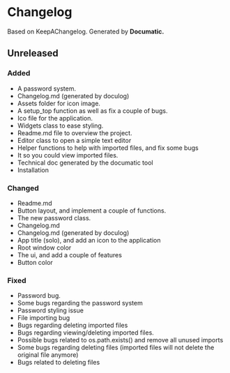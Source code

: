 # Changelog

Based on KeepAChangelog.
Generated by **Documatic.**

## Unreleased

### Added

* A password system.
* Changelog.md (generated by doculog)
* Assets folder for icon image.
* A setup_top function as well as fix a couple of bugs.
* Ico file for the application.
* Widgets class to ease styling.
* Readme.md file to overview the project.
* Editor class to open a simple text editor
* Helper functions to help with imported files, and fix some bugs
* It so you could view imported files.
* Technical doc generated by the documatic tool
* Installation

### Changed

* Readme.md
* Button layout, and implement a couple of functions.
* The new password class.
* Changelog.md
* Changelog.md (generated by doculog)
* App title (solo), and add an icon to the application
* Root window color
* The ui, and add a couple of features
* Button color

### Fixed

* Password bug.
* Some bugs regarding the password system
* Password styling issue
* File importing bug
* Bugs regarding deleting imported files
* Bugs regarding viewing/deleting imported files.
* Possible bugs related to os.path.exists() and remove all unused imports
* Some bugs regarding deleting files (imported files will not delete the original file anymore)
* Bugs related to deleting files
